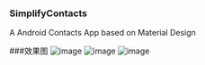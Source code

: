 ### SimplifyContacts
A Android Contacts App based on Material Design

###效果图
![image](https://raw.githubusercontent.com/skylineTan/SimplifyContacts/master/images/img1.png)
![image](https://raw.githubusercontent.com/skylineTan/SimplifyContacts/master/images/img2.png)
![image](https://raw.githubusercontent.com/skylineTan/SimplifyContacts/master/images/img3.png)
